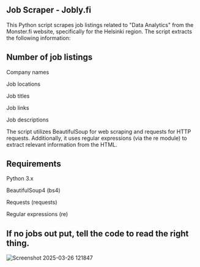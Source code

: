 ## Job Scraper - Jobly.fi
This Python script scrapes job listings related to "Data Analytics" from the Monster.fi website, specifically for the Helsinki region. The script extracts the following information:

## Number of job listings

Company names

Job locations

Job titles

Job links

Job descriptions

The script utilizes BeautifulSoup for web scraping and requests for HTTP requests. Additionally, it uses regular expressions (via the re module) to extract relevant information from the HTML.

## Requirements
Python 3.x

BeautifulSoup4 (bs4)

Requests (requests)

Regular expressions (re)

## If no jobs out put, tell the code to read the right thing.
![Screenshot 2025-03-26 121847](https://github.com/user-attachments/assets/32f36b51-8c00-4212-bdf4-494214524b5c)


